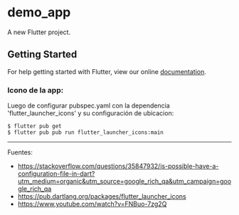 # demo_app

A new Flutter project.

## Getting Started

For help getting started with Flutter, view our online
[documentation](https://flutter.io/).

### Icono de la app:

Luego de configurar pubspec.yaml con la dependencia 'flutter_launcher_icons' y su configuración de ubicacion:

    $ flutter pub get
    $ flutter pub pub run flutter_launcher_icons:main

---

Fuentes:

+ https://stackoverflow.com/questions/35847932/is-possible-have-a-configuration-file-in-dart?utm_medium=organic&utm_source=google_rich_qa&utm_campaign=google_rich_qa
+ https://pub.dartlang.org/packages/flutter_launcher_icons
+ https://www.youtube.com/watch?v=FNBuo-7zg2Q